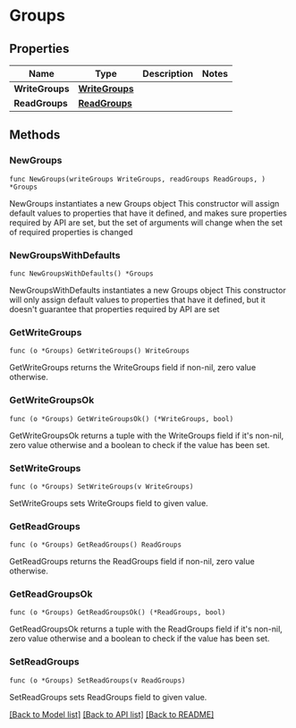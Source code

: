 # Groups

## Properties

Name | Type | Description | Notes
------------ | ------------- | ------------- | -------------
**WriteGroups** | [**WriteGroups**](WriteGroups.md) |  | 
**ReadGroups** | [**ReadGroups**](ReadGroups.md) |  | 

## Methods

### NewGroups

`func NewGroups(writeGroups WriteGroups, readGroups ReadGroups, ) *Groups`

NewGroups instantiates a new Groups object
This constructor will assign default values to properties that have it defined,
and makes sure properties required by API are set, but the set of arguments
will change when the set of required properties is changed

### NewGroupsWithDefaults

`func NewGroupsWithDefaults() *Groups`

NewGroupsWithDefaults instantiates a new Groups object
This constructor will only assign default values to properties that have it defined,
but it doesn't guarantee that properties required by API are set

### GetWriteGroups

`func (o *Groups) GetWriteGroups() WriteGroups`

GetWriteGroups returns the WriteGroups field if non-nil, zero value otherwise.

### GetWriteGroupsOk

`func (o *Groups) GetWriteGroupsOk() (*WriteGroups, bool)`

GetWriteGroupsOk returns a tuple with the WriteGroups field if it's non-nil, zero value otherwise
and a boolean to check if the value has been set.

### SetWriteGroups

`func (o *Groups) SetWriteGroups(v WriteGroups)`

SetWriteGroups sets WriteGroups field to given value.


### GetReadGroups

`func (o *Groups) GetReadGroups() ReadGroups`

GetReadGroups returns the ReadGroups field if non-nil, zero value otherwise.

### GetReadGroupsOk

`func (o *Groups) GetReadGroupsOk() (*ReadGroups, bool)`

GetReadGroupsOk returns a tuple with the ReadGroups field if it's non-nil, zero value otherwise
and a boolean to check if the value has been set.

### SetReadGroups

`func (o *Groups) SetReadGroups(v ReadGroups)`

SetReadGroups sets ReadGroups field to given value.



[[Back to Model list]](../README.md#documentation-for-models) [[Back to API list]](../README.md#documentation-for-api-endpoints) [[Back to README]](../README.md)


